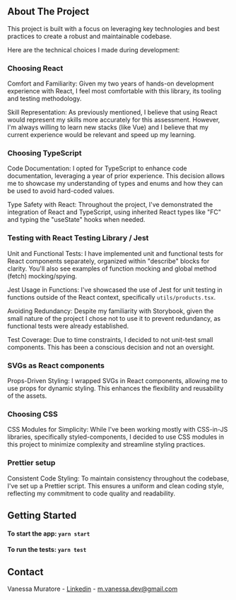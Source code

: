 <!-- ABOUT THE PROJECT -->

## About The Project

This project is built with a focus on leveraging key technologies and best practices to create a robust and maintainable codebase.

Here are the technical choices I made during development:

### Choosing React

Comfort and Familiarity: Given my two years of hands-on development experience with React, I feel most comfortable with this library, its tooling and testing methodology.

Skill Representation: As previously mentioned, I believe that using React would represent my skills more accurately for this assessment. However, I'm always willing to learn new stacks (like Vue) and I believe that my current experience would be relevant and speed up my learning.

### Choosing TypeScript

Code Documentation: I opted for TypeScript to enhance code documentation, leveraging a year of prior experience. This decision allows me to showcase my understanding of types and enums and how they can be used to avoid hard-coded values.

Type Safety with React: Throughout the project, I've demonstrated the integration of React and TypeScript, using inherited React types like "FC" and typing the "useState" hooks when needed.

### Testing with React Testing Library / Jest

Unit and Functional Tests: I have implemented unit and functional tests for React components separately, organized within "describe" blocks for clarity. You'll also see examples of function mocking and global method (fetch) mocking/spying.

Jest Usage in Functions: I've showcased the use of Jest for unit testing in functions outside of the React context, specifically `utils/products.tsx`.

Avoiding Redundancy: Despite my familiarity with Storybook, given the small nature of the project I chose not to use it to prevent redundancy, as functional tests were already established.

Test Coverage: Due to time constraints, I decided to not unit-test small components. This has been a conscious decision and not an oversight.

### SVGs as React components

Props-Driven Styling: I wrapped SVGs in React components, allowing me to use props for dynamic styling. This enhances the flexibility and reusability of the assets.

### Choosing CSS

CSS Modules for Simplicity: While I've been working mostly with CSS-in-JS libraries, specifically styled-components, I decided to use CSS modules in this project to minimize complexity and streamline styling practices.

### Prettier setup

Consistent Code Styling: To maintain consistency throughout the codebase, I've set up a Prettier script. This ensures a uniform and clean coding style, reflecting my commitment to code quality and readability.

<!-- GETTING STARTED -->

## Getting Started

#### To start the app: `yarn start`

#### To run the tests: `yarn test`

<!-- CONTACT -->

## Contact

Vanessa Muratore - [Linkedin](https://www.linkedin.com/in/vanessa-muratore/) - m.vanessa.dev@gmail.com
